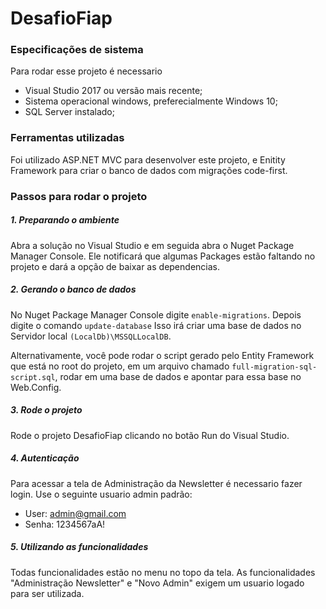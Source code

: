 # DesafioFiap

### Especificações de sistema
Para rodar esse projeto é necessario 
- Visual Studio 2017 ou versão mais recente;
- Sistema operacional windows, preferecialmente Windows 10;
- SQL Server instalado;

### Ferramentas utilizadas
Foi utilizado ASP.NET MVC para desenvolver este projeto, e Enitity Framework para criar o banco de dados com migrações code-first.

### Passos para rodar o projeto
##### 1. Preparando o ambiente
Abra a solução no Visual Studio e em seguida abra o Nuget Package Manager Console. Ele notificará que algumas Packages estão faltando no projeto e dará a opção de baixar as dependencias.

##### 2. Gerando o banco de dados 
No Nuget Package Manager Console digite `enable-migrations`. Depois digite o comando `update-database` Isso irá criar uma base de dados no Servidor local `(LocalDb)\MSSQLLocalDB`.

Alternativamente, você pode rodar o script gerado pelo Entity Framework que está no root do projeto, em um arquivo chamado `full-migration-sql-script.sql`, rodar em uma base de dados e apontar para essa base no Web.Config.

##### 3. Rode o projeto
Rode o projeto DesafioFiap clicando no botão Run do Visual Studio. 

##### 4. Autenticação
Para acessar a tela de Administração da Newsletter é necessario fazer login. Use o seguinte usuario admin padrão:
- User: admin@gmail.com
- Senha: 1234567aA!

##### 5. Utilizando as funcionalidades
Todas funcionalidades estão no menu no topo da tela. As funcionalidades "Administração Newsletter" e "Novo Admin" exigem um usuario logado para ser utilizada.
